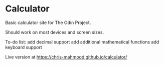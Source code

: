 # Calculator
Basic calculator site for The Odin Project.

Should work on most devices and screen sizes.


To-do list:
add decimal support
add additional mathematical functions
add keyboard support


Live version at https://chris-mahmood.github.io/calculator/
